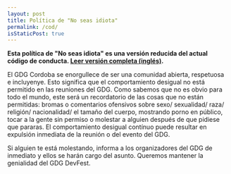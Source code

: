 ```yaml
---
layout: post
title: Política de "No seas idiota"
permalink: /cod/
isStaticPost: true
---
```


__Esta política de "No seas idiota" es una versión reducida del actual código de conducta. [Leer versión completa (inglés)](http://meta.wikimedia.org/wiki/Don%27t_be_a_dick).__

El GDG Cordoba se enorgullece de ser una comunidad abierta, respetuosa e incluyenye. Esto significa que el comportamiento desigual no está permitido en las reuniones del GDG. Como sabemos que no es obvio para todo el mundo, este será un recordatorio de las cosas que no están permitidas: bromas o comentarios ofensivos sobre sexo/ sexualidad/ raza/ religión/ nacionalidad/ el tamaño del cuerpo, mostrando porno en público, tocar a la gente sin permiso o molestar a alguien después de que pidiese que pararas. El comportamiento desigual contínuo puede resultar en expulsión inmediata de la reunión o del evento del GDG.

Si alguien te está molestando, informa a los organizadores del GDG de inmediato y ellos se harán cargo del asunto. Queremos mantener la genialidad del GDG DevFest. 


<img class="img-responsive feature-image" src="{{ site.baseurl }}/img/posts/cod.jpg" style="display:none">
